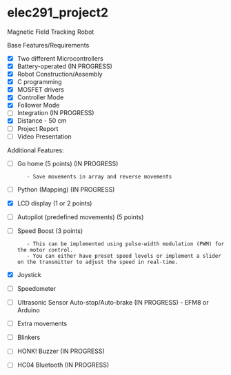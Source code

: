 # elec291_project2
Magnetic Field Tracking Robot

Base Features/Requirements
- [x] Two different Microcontrollers 
- [x] Battery-operated                       (IN PROGRESS)
- [x] Robot Construction/Assembly
- [x] C programming
- [x] MOSFET drivers 
- [x] Controller Mode
- [x] Follower Mode
- [ ] Integration                            (IN PROGRESS)
- [x] Distance - 50 cm
- [ ] Project Report
- [ ] Video Presentation

Additional Features:
- [ ] Go home (5 points)                     (IN PROGRESS)
         
         - Save movements in array and reverse movements


- [ ] Python (Mapping)                       (IN PROGRESS)
- [x] LCD display (1 or 2 points)
- [ ] Autopilot  (predefined movements) (5 points)
- [ ] Speed Boost (3 points)
         
         - This can be implemented using pulse-width modulation (PWM) for the motor control. 
         - You can either have preset speed levels or implement a slider on the transmitter to adjust the speed in real-time.


- [x] Joystick 
- [ ] Speedometer
- [ ] Ultrasonic Sensor Auto-stop/Auto-brake (IN PROGRESS)
         - EFM8 or Arduino 
- [ ] Extra movements
- [ ] Blinkers
- [ ] HONK! Buzzer                           (IN PROGRESS)
- [ ] HC04 Bluetooth                         (IN PROGRESS)
